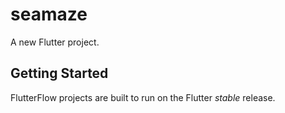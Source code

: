 # seamaze

A new Flutter project.

## Getting Started

FlutterFlow projects are built to run on the Flutter _stable_ release.

